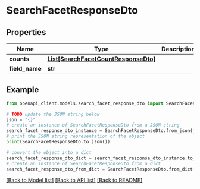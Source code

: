 # SearchFacetResponseDto


## Properties

Name | Type | Description | Notes
------------ | ------------- | ------------- | -------------
**counts** | [**List[SearchFacetCountResponseDto]**](SearchFacetCountResponseDto.md) |  | 
**field_name** | **str** |  | 

## Example

```python
from openapi_client.models.search_facet_response_dto import SearchFacetResponseDto

# TODO update the JSON string below
json = "{}"
# create an instance of SearchFacetResponseDto from a JSON string
search_facet_response_dto_instance = SearchFacetResponseDto.from_json(json)
# print the JSON string representation of the object
print(SearchFacetResponseDto.to_json())

# convert the object into a dict
search_facet_response_dto_dict = search_facet_response_dto_instance.to_dict()
# create an instance of SearchFacetResponseDto from a dict
search_facet_response_dto_from_dict = SearchFacetResponseDto.from_dict(search_facet_response_dto_dict)
```
[[Back to Model list]](../README.md#documentation-for-models) [[Back to API list]](../README.md#documentation-for-api-endpoints) [[Back to README]](../README.md)


